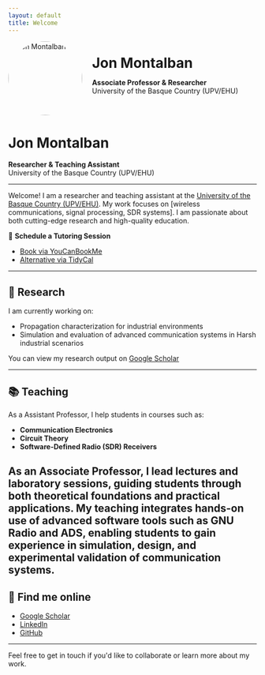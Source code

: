 ```yaml
---
layout: default
title: Welcome
---
```


<div style="display: flex; align-items: center; gap: 20px; margin-bottom: 20px;">
  <img src="/assets/img/profile.jpg" alt="Jon Montalban" style="width:150px; height:150px; object-fit: cover; border-radius: 50%;">
  <div>
    <h1 style="margin: 0;">Jon Montalban</h1>
    <p><strong>Associate Professor & Researcher</strong><br>
    University of the Basque Country (UPV/EHU)</p>
  </div>
</div>

# Jon Montalban

**Researcher & Teaching Assistant**  
University of the Basque Country (UPV/EHU)

---

Welcome! I am a researcher and teaching assistant at the [University of the Basque Country (UPV/EHU)](https://www.ehu.eus/). My work focuses on [wireless communications, signal processing, SDR systems]. I am passionate about both cutting-edge research and high-quality education.

📅 **Schedule a Tutoring Session**  
- [Book via YouCanBookMe](https://mnoj.youcanbook.me/)  
- [Alternative via TidyCal](https://tidycal.com/mnoj/tutoria)

---

## 🔬 Research

I am currently working on:

- Propagation characterization for industrial environments  
- Simulation and evaluation of advanced communication systems in Harsh industrial scenarios

You can view my research output on [Google Scholar](https://scholar.google.com/citations?user=ISoyeTQAAAAJ&hl=es)  

---

## 📚 Teaching

As a Assistant Professor, I help students in courses such as:

- **Communication Electronics**  
- **Circuit Theory**  
- **Software-Defined Radio (SDR) Receivers**

As an Associate Professor, I lead lectures and laboratory sessions, guiding students through both theoretical foundations and practical applications. My teaching integrates hands-on use of advanced software tools such as GNU Radio and ADS, enabling students to gain experience in simulation, design, and experimental validation of communication systems.
---

## 🔗 Find me online

- [Google Scholar](https://scholar.google.com/citations?user=ISoyeTQAAAAJ&hl=es)
- [LinkedIn](https://www.linkedin.com/in/jon-montalban-570277b0/)
- [GitHub](https://github.com/mnoj)

---

Feel free to get in touch if you'd like to collaborate or learn more about my work.
